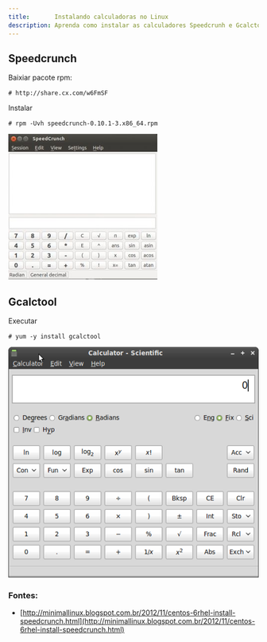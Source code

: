 ```yaml
---
title:       Instalando calculadoras no Linux
description: Aprenda como instalar as calculadores Speedcrunh e Gcalctool no Linux
---
```



Speedcrunch
---

Baixiar pacote rpm:

    # http://share.cx.com/w6FmSF

Instalar

    # rpm -Uvh speedcrunch-0.10.1-3.x86_64.rpm


![](calculadora-scrunch.jpeg)



Gcalctool
---

Executar

    # yum -y install gcalctool 


![](calculadora-gcalctool.png)



### Fontes:

- [http://minimallinux.blogspot.com.br/2012/11/centos-6rhel-install-speedcrunch.html](http://minimallinux.blogspot.com.br/2012/11/centos-6rhel-install-speedcrunch.html)